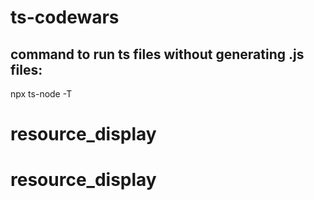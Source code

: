 # ts-codewars

## command to run ts files without generating .js files:

npx ts-node -T <filePath>
# resource_display
# resource_display
